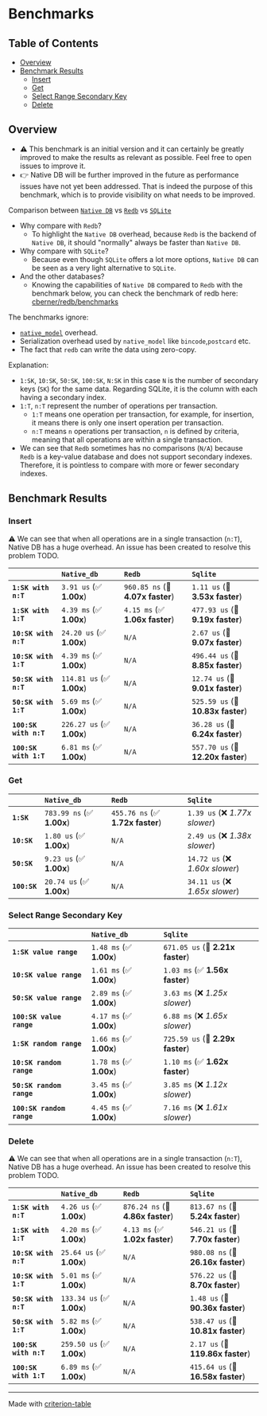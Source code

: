 # Benchmarks

## Table of Contents

- [Overview](#overview)
- [Benchmark Results](#benchmark-results)
    - [Insert](#insert)
    - [Get](#get)
    - [Select Range Secondary Key](#select-range-secondary-key)
    - [Delete](#delete)

## Overview


- :warning: This benchmark is an initial version and it can certainly be greatly improved to make the results as relevant as possible. Feel free to open issues to improve it. 
- :point_right: Native DB will be further improved in the future as performance issues have not yet been addressed. That is indeed the purpose of this benchmark, which is to provide visibility on what needs to be improved.

Comparison between [`Native DB`](https://github.com/vincent-herlemont/native_db) vs [`Redb`](https://github.com/cberner/redb) vs [`SQLite`](https://www.sqlite.org/)

- Why compare with `Redb`?
  - To highlight the `Native DB` overhead, because `Redb` is the backend of `Native DB`, it should "normally" always be faster than `Native DB`.
- Why compare with `SQLite`?
  - Because even though `SQLite` offers a lot more options, `Native DB` can be seen as a very light alternative to `SQLite`.
- And the other databases?
  - Knowing the capabilities of `Native DB` compared to `Redb` with the benchmark below, you can check the benchmark of redb here: [cberner/redb/benchmarks](https://github.com/cberner/redb?tab=readme-ov-file#benchmarks)

The benchmarks ignore:
 - [`native_model`](https://github.com/vincent-herlemont/native_model) overhead.
 - Serialization overhead used by `native_model` like `bincode`,`postcard` etc.
 - The fact that `redb` can write the data using zero-copy.

Explanation:
 - `1:SK`, `10:SK`, `50:SK`, `100:SK`, `N:SK` in this case `N` is the number of secondary keys (`SK`) for the same data. Regarding SQLite, it is the column with each having a secondary index.
 - `1:T`, `n:T` represent the number of operations per transaction.
   - `1:T` means one operation per transaction, for example, for insertion, it means there is only one insert operation per transaction.
   - `n:T` means `n` operations per transaction, `n` is defined by criteria, meaning that all operations are within a single transaction.
 - We can see that `Redb` sometimes has no comparisons (`N/A`) because `Redb` is a key-value database and does not support secondary indexes. Therefore, it is pointless to compare with more or fewer secondary indexes.

## Benchmark Results

### Insert

:warning: We can see that when all operations are in a single transaction (`n:T`), Native DB has a huge overhead. An issue has been created to resolve this problem TODO.

|                       | `Native_db`               | `Redb`                           | `Sqlite`                           |
|:----------------------|:--------------------------|:---------------------------------|:---------------------------------- |
| **`1:SK with n:T`**   | `3.91 us` (✅ **1.00x**)   | `960.85 ns` (🚀 **4.07x faster**) | `1.11 us` (🚀 **3.53x faster**)     |
| **`1:SK with 1:T`**   | `4.39 ms` (✅ **1.00x**)   | `4.15 ms` (✅ **1.06x faster**)   | `477.93 us` (🚀 **9.19x faster**)   |
| **`10:SK with n:T`**  | `24.20 us` (✅ **1.00x**)  | `N/A`                            | `2.67 us` (🚀 **9.07x faster**)     |
| **`10:SK with 1:T`**  | `4.39 ms` (✅ **1.00x**)   | `N/A`                            | `496.44 us` (🚀 **8.85x faster**)   |
| **`50:SK with n:T`**  | `114.81 us` (✅ **1.00x**) | `N/A`                            | `12.74 us` (🚀 **9.01x faster**)    |
| **`50:SK with 1:T`**  | `5.69 ms` (✅ **1.00x**)   | `N/A`                            | `525.59 us` (🚀 **10.83x faster**)  |
| **`100:SK with n:T`** | `226.27 us` (✅ **1.00x**) | `N/A`                            | `36.28 us` (🚀 **6.24x faster**)    |
| **`100:SK with 1:T`** | `6.81 ms` (✅ **1.00x**)   | `N/A`                            | `557.70 us` (🚀 **12.20x faster**)  |

### Get

|              | `Native_db`               | `Redb`                           | `Sqlite`                         |
|:-------------|:--------------------------|:---------------------------------|:-------------------------------- |
| **`1:SK`**   | `783.99 ns` (✅ **1.00x**) | `455.76 ns` (✅ **1.72x faster**) | `1.39 us` (❌ *1.77x slower*)     |
| **`10:SK`**  | `1.80 us` (✅ **1.00x**)   | `N/A`                            | `2.49 us` (❌ *1.38x slower*)     |
| **`50:SK`**  | `9.23 us` (✅ **1.00x**)   | `N/A`                            | `14.72 us` (❌ *1.60x slower*)    |
| **`100:SK`** | `20.74 us` (✅ **1.00x**)  | `N/A`                            | `34.11 us` (❌ *1.65x slower*)    |

### Select Range Secondary Key

|                           | `Native_db`             | `Sqlite`                          |
|:--------------------------|:------------------------|:--------------------------------- |
| **`1:SK value range`**    | `1.48 ms` (✅ **1.00x**) | `671.05 us` (🚀 **2.21x faster**)  |
| **`10:SK value range`**   | `1.61 ms` (✅ **1.00x**) | `1.03 ms` (✅ **1.56x faster**)    |
| **`50:SK value range`**   | `2.89 ms` (✅ **1.00x**) | `3.63 ms` (❌ *1.25x slower*)      |
| **`100:SK value range`**  | `4.17 ms` (✅ **1.00x**) | `6.88 ms` (❌ *1.65x slower*)      |
| **`1:SK random range`**   | `1.66 ms` (✅ **1.00x**) | `725.59 us` (🚀 **2.29x faster**)  |
| **`10:SK random range`**  | `1.78 ms` (✅ **1.00x**) | `1.10 ms` (✅ **1.62x faster**)    |
| **`50:SK random range`**  | `3.45 ms` (✅ **1.00x**) | `3.85 ms` (❌ *1.12x slower*)      |
| **`100:SK random range`** | `4.45 ms` (✅ **1.00x**) | `7.16 ms` (❌ *1.61x slower*)      |

### Delete

:warning: We can see that when all operations are in a single transaction (`n:T`), Native DB has a huge overhead. An issue has been created to resolve this problem TODO.

|                       | `Native_db`               | `Redb`                           | `Sqlite`                           |
|:----------------------|:--------------------------|:---------------------------------|:---------------------------------- |
| **`1:SK with n:T`**   | `4.26 us` (✅ **1.00x**)   | `876.24 ns` (🚀 **4.86x faster**) | `813.67 ns` (🚀 **5.24x faster**)   |
| **`1:SK with 1:T`**   | `4.20 ms` (✅ **1.00x**)   | `4.13 ms` (✅ **1.02x faster**)   | `546.21 us` (🚀 **7.70x faster**)   |
| **`10:SK with n:T`**  | `25.64 us` (✅ **1.00x**)  | `N/A`                            | `980.08 ns` (🚀 **26.16x faster**)  |
| **`10:SK with 1:T`**  | `5.01 ms` (✅ **1.00x**)   | `N/A`                            | `576.22 us` (🚀 **8.70x faster**)   |
| **`50:SK with n:T`**  | `133.34 us` (✅ **1.00x**) | `N/A`                            | `1.48 us` (🚀 **90.36x faster**)    |
| **`50:SK with 1:T`**  | `5.82 ms` (✅ **1.00x**)   | `N/A`                            | `538.47 us` (🚀 **10.81x faster**)  |
| **`100:SK with n:T`** | `259.50 us` (✅ **1.00x**) | `N/A`                            | `2.17 us` (🚀 **119.86x faster**)   |
| **`100:SK with 1:T`** | `6.89 ms` (✅ **1.00x**)   | `N/A`                            | `415.64 us` (🚀 **16.58x faster**)  |

---
Made with [criterion-table](https://github.com/nu11ptr/criterion-table)


